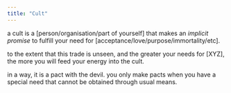 ```yaml
---
title: "Cult"
---
```

a cult is a [person/organisation/part of yourself] that makes an _implicit promise_ to fulfill your need for [acceptance/love/purpose/immortality/etc]. 

to the extent that this trade is unseen, and the greater your needs for [XYZ], the more you will feed your energy into the cult. 

in a way, it is a pact with the devil. you only make pacts when you have a special need that cannot be obtained through usual means.